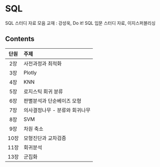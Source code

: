 # SQL 
SQL 스터디 자료 모음
교재 : 강성욱, Do it! SQL 입문 스터디 자료, 이지스퍼블리싱

## Contents
|단원|주제|
|:---:|:---|
|2장|사전과정과 최적화|
|3장|Plotly|
|4장|KNN|
|5장|로지스틱 회귀 분류|
|6장|판별분석과 단순베이즈 모형|
|7장|의사결정나무 - 분류와 회귀나무|
|8장|SVM|
|9장|차원 축소|
|10장|모형진단과 교차검증|
|11장|회귀분석|
|13장|군집화|


